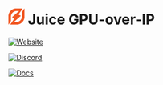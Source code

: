 # ![Logo](https://raw.githubusercontent.com/Juice-Labs/Juice-Labs/master/assets/Juice%4032px.png) Juice GPU-over-IP

[![Website](https://img.shields.io/static/v1.svg?color=F15722&labelColor=555555&logoColor=ffffff&style=for-the-badge&label=juicelabs.co&message=Website)](https://juicelabs.co)

[![Discord](https://img.shields.io/discord/755570806397993111.svg?color=F15722&labelColor=555555&logoColor=ffffff&style=for-the-badge&label=Discord&logo=discord)](https://discord.gg/xWHXNX8b3V)

[![Docs](https://img.shields.io/static/v1.svg?color=F15722&labelColor=555555&logoColor=ffffff&style=for-the-badge&label=Docs&logo=docsdotrs&message=Juice%20GPU)](https://juice-labs.github.io/juice-docs)

